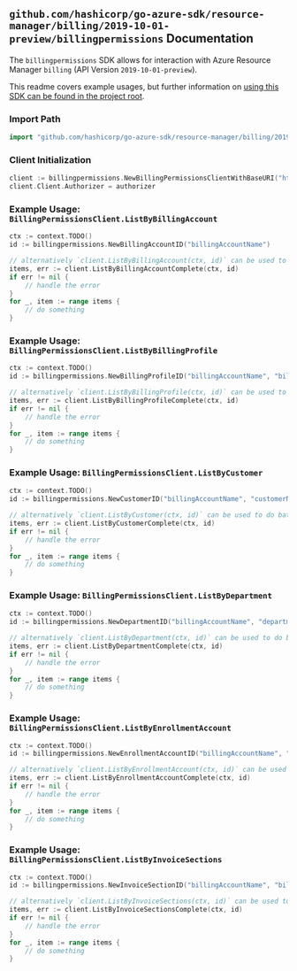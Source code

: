 
## `github.com/hashicorp/go-azure-sdk/resource-manager/billing/2019-10-01-preview/billingpermissions` Documentation

The `billingpermissions` SDK allows for interaction with Azure Resource Manager `billing` (API Version `2019-10-01-preview`).

This readme covers example usages, but further information on [using this SDK can be found in the project root](https://github.com/hashicorp/go-azure-sdk/tree/main/docs).

### Import Path

```go
import "github.com/hashicorp/go-azure-sdk/resource-manager/billing/2019-10-01-preview/billingpermissions"
```


### Client Initialization

```go
client := billingpermissions.NewBillingPermissionsClientWithBaseURI("https://management.azure.com")
client.Client.Authorizer = authorizer
```


### Example Usage: `BillingPermissionsClient.ListByBillingAccount`

```go
ctx := context.TODO()
id := billingpermissions.NewBillingAccountID("billingAccountName")

// alternatively `client.ListByBillingAccount(ctx, id)` can be used to do batched pagination
items, err := client.ListByBillingAccountComplete(ctx, id)
if err != nil {
	// handle the error
}
for _, item := range items {
	// do something
}
```


### Example Usage: `BillingPermissionsClient.ListByBillingProfile`

```go
ctx := context.TODO()
id := billingpermissions.NewBillingProfileID("billingAccountName", "billingProfileName")

// alternatively `client.ListByBillingProfile(ctx, id)` can be used to do batched pagination
items, err := client.ListByBillingProfileComplete(ctx, id)
if err != nil {
	// handle the error
}
for _, item := range items {
	// do something
}
```


### Example Usage: `BillingPermissionsClient.ListByCustomer`

```go
ctx := context.TODO()
id := billingpermissions.NewCustomerID("billingAccountName", "customerName")

// alternatively `client.ListByCustomer(ctx, id)` can be used to do batched pagination
items, err := client.ListByCustomerComplete(ctx, id)
if err != nil {
	// handle the error
}
for _, item := range items {
	// do something
}
```


### Example Usage: `BillingPermissionsClient.ListByDepartment`

```go
ctx := context.TODO()
id := billingpermissions.NewDepartmentID("billingAccountName", "departmentName")

// alternatively `client.ListByDepartment(ctx, id)` can be used to do batched pagination
items, err := client.ListByDepartmentComplete(ctx, id)
if err != nil {
	// handle the error
}
for _, item := range items {
	// do something
}
```


### Example Usage: `BillingPermissionsClient.ListByEnrollmentAccount`

```go
ctx := context.TODO()
id := billingpermissions.NewEnrollmentAccountID("billingAccountName", "enrollmentAccountName")

// alternatively `client.ListByEnrollmentAccount(ctx, id)` can be used to do batched pagination
items, err := client.ListByEnrollmentAccountComplete(ctx, id)
if err != nil {
	// handle the error
}
for _, item := range items {
	// do something
}
```


### Example Usage: `BillingPermissionsClient.ListByInvoiceSections`

```go
ctx := context.TODO()
id := billingpermissions.NewInvoiceSectionID("billingAccountName", "billingProfileName", "invoiceSectionName")

// alternatively `client.ListByInvoiceSections(ctx, id)` can be used to do batched pagination
items, err := client.ListByInvoiceSectionsComplete(ctx, id)
if err != nil {
	// handle the error
}
for _, item := range items {
	// do something
}
```
